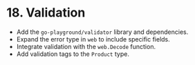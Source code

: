 # 18. Validation

- Add the `go-playground/validator` library and dependencies.
- Expand the error type in `web` to include specific fields.
- Integrate validation with the `web.Decode` function.
- Add validation tags to the `Product` type.
